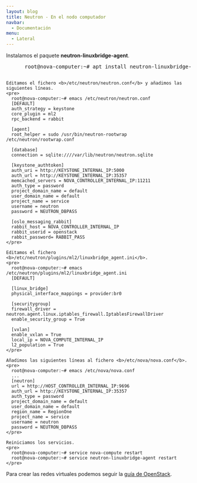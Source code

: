 ```yaml
---
layout: blog
title: Neutron - En el nodo computador
navbar:
  - Documentación
menu:
  - Lateral
---
```

<section>
  <p>
    Instalamos el paquete <b>neutron-linuxbridge-agent</b>.
    <pre>
      root@nova-computer:~# apt install neutron-linuxbridge-agent
    </pre>

    Editamos el fichero <b>/etc/neutron/neutron.conf</b> y añadimos las siguientes líneas.
    <pre>
      root@nova-computer:~# emacs /etc/neutron/neutron.conf
      [DEFAULT]
      auth_strategy = keystone
      core_plugin = ml2
      rpc_backend = rabbit

      [agent]
      root_helper = sudo /usr/bin/neutron-rootwrap /etc/neutron/rootwrap.conf
      
      [database]
      connection = sqlite:////var/lib/neutron/neutron.sqlite

      [keystone_authtoken]
      auth_uri = http://KEYSTONE_INTERNAL_IP:5000
      auth_url = http://KEYSTONE_INTERNAL_IP:35357
      memcached_servers = NOVA_CONTROLLER_INTERNAL_IP:11211
      auth_type = password
      project_domain_name = default
      user_domain_name = default
      project_name = service
      username = neutron
      password = NEUTRON_DBPASS
      
      [oslo_messaging_rabbit]
      rabbit_host = NOVA_CONTROLLER_INTERNAL_IP
      rabbit_userid = openstack
      rabbit_password= RABBIT_PASS
    </pre>

    Editamos el fichero <b>/etc/neutron/plugins/ml2/linuxbridge_agent.ini</b>.
    <pre>
      root@nova-computer:~# emacs /etc/neutron/plugins/ml2/linuxbridge_agent.ini
      [DEFAULT]

      [linux_bridge]
      physical_interface_mappings = provider:br0

      [securitygroup]
      firewall_driver = neutron.agent.linux.iptables_firewall.IptablesFirewallDriver
      enable_security_group = True

      [vxlan]
      enable_vxlan = True
      local_ip = NOVA_COMPUTE_INTERNAL_IP
      l2_population = True
    </pre>

    Añadimos las siguientes líneas al fichero <b>/etc/nova/nova.conf</b>.
    <pre>
      root@nova-computer:~# emacs /etc/nova/nova.conf
      ...
      [neutron]
      url = http://HOST_CONTROLLER_INTERNAL_IP:9696
      auth_url = http://KEYSTONE_INTERNAL_IP:35357
      auth_type = password
      project_domain_name = default
      user_domain_name = default
      region_name = RegionOne
      project_name = service
      username = neutron
      password = NEUTRON_DBPASS
    </pre>

    Reiniciamos los servicios.
    <pre>
      root@nova-computer:~# service nova-compute restart
      root@nova-computer:~# service neutron-linuxbridge-agent restart
    </pre>
  </p>
  <p>
    Para crear las redes virtuales podemos seguir la <a href="http://docs.openstack.org/mitaka/install-guide-ubuntu/launch-instance-networks-provider.html">guía de OpenStack</a>.
  </p>
